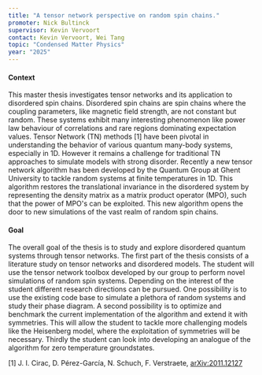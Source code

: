 ```yaml
---
title: "A tensor network perspective on random spin chains."
promoter: Nick Bultinck
supervisor: Kevin Vervoort
contact: Kevin Vervoort, Wei Tang
topic: "Condensed Matter Physics"
year: "2025"
---
```


#### Context

This master thesis investigates tensor networks and its application to disordered spin chains. Disordered spin chains are spin chains where the coupling parameters, like magnetic field strength, are not constant but random. These systems exhibit many interesting phenomenon like power law behaviour of correlations and rare regions dominating expectation values. Tensor Network (TN) methods [1] have been pivotal in understanding the behavior of various quantum many-body systems, especially in 1D. However it remains a challenge for traditional TN approaches to simulate models with strong disorder. Recently a new tensor network algorithm has been developed by the Quantum Group at Ghent University to tackle random systems at finite temperatures in 1D. This algorithm restores the translational invariance in the disordered system by representing the density matrix as a matrix product operator (MPO), such that the power of MPO's can be exploited. This new algorithm opens the door to new simulations of the vast realm of random spin chains.

#### Goal

The overall goal of the thesis is to study and explore disordered quantum systems through tensor networks. The first part of the thesis consists of a literature study on tensor networks and disordered models. The student will use the tensor network toolbox developed by our group to perform novel simulations of random spin systems. Depending on the interest of the student different research directions can be pursued. One possibility is to use the existing code base to simulate a plethora of random systems and study their phase diagram. A second possibility is to optimize and benchmark the current implementation of the algorithm and extend it with symmetries. This will allow the student to tackle more challenging models like the Heisenberg model, where the exploitation of symmetries will be necessary. Thirdly the student can look into developing an analogue of the algorithm for zero temperature groundstates.

[1] J. I. Cirac, D. Pérez-García, N. Schuch, F. Verstraete, [arXiv:2011.12127](https://arxiv.org/abs/2011.12127)


